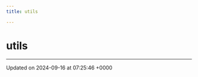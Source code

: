 ```yaml
---
title: utils

---
```


# utils








-------------------------------

Updated on 2024-09-16 at 07:25:46 +0000